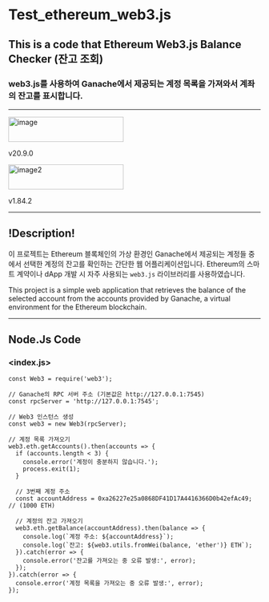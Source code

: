 # Test_ethereum_web3.js

## This is a code that Ethereum Web3.js Balance Checker (잔고 조회)

### web3.js를 사용하여 Ganache에서 제공되는 계정 목록을 가져와서 계좌의 잔고를 표시합니다.

----
<img src="https://img.shields.io/badge/Node.js-green?logo=Node.js&logoColor=black" alt="image" width="230" height="50"/>                     

v20.9.0


<img src="https://img.shields.io/badge/VS%20Code-blue?logo=visualstudiocode&logoColor=purple" alt="image2" width="230" height="50"/>         

v1.84.2


---
## !Description!
이 프로젝트는 Ethereum 블록체인의 가상 환경인 Ganache에서 제공되는 계정들 중에서 선택한 계정의 잔고를 확인하는 간단한 웹 어플리케이션입니다. 
Ethereum의 스마트 계약이나 dApp 개발 시 자주 사용되는 `web3.js` 라이브러리를 사용하였습니다.

This project is a simple web application that retrieves the balance of the selected account from the accounts provided by Ganache, a virtual environment for the Ethereum blockchain.

---

## Node.Js Code

### <index.js>
```
const Web3 = require('web3');

// Ganache의 RPC 서버 주소 (기본값은 http://127.0.0.1:7545)
const rpcServer = 'http://127.0.0.1:7545';

// Web3 인스턴스 생성
const web3 = new Web3(rpcServer);

// 계정 목록 가져오기
web3.eth.getAccounts().then(accounts => {
  if (accounts.length < 3) {
    console.error('계정이 충분하지 않습니다.');
    process.exit(1);
  }

  // 3번째 계정 주소
  const accountAddress = 0xa26227e25a0868DF41D17A4416366D0b42efAc49;    // (1000 ETH)
  
  // 계정의 잔고 가져오기
  web3.eth.getBalance(accountAddress).then(balance => {
    console.log(`계정 주소: ${accountAddress}`);
    console.log(`잔고: ${web3.utils.fromWei(balance, 'ether')} ETH`);
  }).catch(error => {
    console.error('잔고를 가져오는 중 오류 발생:', error);
  });
}).catch(error => {
  console.error('계정 목록을 가져오는 중 오류 발생:', error);
});

```


